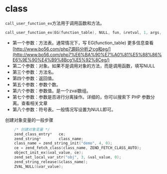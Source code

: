 # class

`call_user_function_ex`方法用于调用函数和方法。

```c
call_user_function_ex(EG(function_table), NULL, fun, &retval, 1, args, 0, NULL);
```



- 第一个参数：方法表。通常情况下，写 EG(function_table) 更多信息查看 [http://www.bo56.com/php7源码分析之cg和eg/](http://www.bo56.com/php7%E6%BA%90%E7%A0%81%E5%88%86%E6%9E%90%E4%B9%8Bcg%E5%92%8Ceg/)
- 第二个参数：对象。如果不是调用对象的方法，而是调用函数，填写NULL
- 第三个参数：方法名。
- 第四个参数：返回值。
- 第五个参数：参数个数。
- 第六个参数：参数值。是一个zval数组。
- 第七个参数：参数是否进行分离操作。详细的，你可以搜索下 PHP 参数分离。查看相关文章
- 第八个参数：符号表。一般情况写设置为NULL即可。

创建对象变量的一般步骤

```c
	/* 创建对象变量 */
	zend_class_entry*   ce;
	zend_string*        class_name;
	class_name = zend_string_init("demo", 4, 0);
	ce = zend_fetch_class(class_name, ZEND_FETCH_CLASS_AUTO);
	object_init_ex(&val_value, ce);
	zend_set_local_var_str("obj", 3, &val_value, 0);
	zend_string_release(&class_name);
	ZVAL_NULL(&var_value);
```

